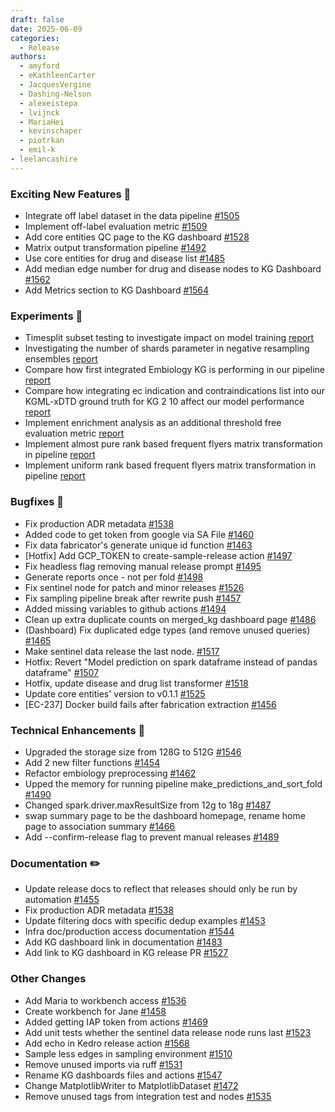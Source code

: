 ```yaml
---
draft: false
date: 2025-06-09
categories:
  - Release
authors:
  - amyford
  - eKathleenCarter
  - JacquesVergine
  - Dashing-Nelson
  - alexeistepa
  - lvijnck
  - MariaHei
  - kevinschaper
  - piotrkan
  - emil-k
- leelancashire
---
```


### Exciting New Features 🎉
- Integrate off label dataset in the data pipeline [#1505](https://github.com/everycure-org/matrix/pull/1505)
- Implement off-label evaluation metric [#1509](https://github.com/everycure-org/matrix/pull/1509)
- Add core entities QC page to the KG dashboard [#1528](https://github.com/everycure-org/matrix/pull/1528) 
- Matrix output transformation pipeline [#1492](https://github.com/everycure-org/matrix/pull/1492)
- Use core entities for drug and disease list [#1485](https://github.com/everycure-org/matrix/pull/1485)
- Add median edge number for drug and disease nodes to KG Dashboard [#1562](https://github.com/everycure-org/matrix/pull/1562)
- Add Metrics section to KG Dashboard [#1564](https://github.com/everycure-org/matrix/pull/1564)
### Experiments 🧪
- Timesplit subset testing to investigate impact on model training [report](https://github.com/everycure-org/lab-notebooks/blob/malanjary/timesplit/malanjary-timesplit/5_experimental_evaluation_suite_v0_1/TimesplitReport_April2024.ipynb)
- Investigating the number of shards parameter in negative resampling ensembles [report](https://github.com/everycure-org/lab-notebooks/blob/main/alexei/9_pipeline_experiments_2025/3_n_shards/report/n_shards.md)
- Compare how first integrated Embiology KG is performing in our pipeline [report](https://github.com/everycure-org/lab-notebooks/blob/main/embiology/reports/may_report_embiology_exp1.ipynb)
- Compare how integrating ec indication and contraindications list into our KGML-xDTD ground truth for KG 2 10 affect our model performance [report](https://github.com/everycure-org/lab-notebooks/blob/main/gt_experiments_march2025/hybrid_ground_truth_report.ipynb)
- Implement enrichment analysis as an additional threshold free evaluation metric [report](https://github.com/everycure-org/lab-notebooks/blob/7a54cbf43dc01b927e383cd81708b6ee9f2fa6da/lee/enrichment/rtx-2.10.0-enrichment.ipynb)
- Implement almost pure rank based frequent flyers matrix transformation in pipeline [report](https://github.com/everycure-org/lab-notebooks/blob/main/amy/frequent_flyers_evaluation.ipynb)
- Implement uniform rank based frequent flyers matrix transformation in pipeline [report](https://github.com/everycure-org/lab-notebooks/blob/main/amy/frequent_flyers_evaluation.ipynb)
### Bugfixes 🐛
- Fix production ADR metadata [#1538](https://github.com/everycure-org/matrix/pull/1538)
- Added code to get token from google via SA File [#1460](https://github.com/everycure-org/matrix/pull/1460)
- Fix data fabricator's generate unique id function [#1463](https://github.com/everycure-org/matrix/pull/1463)
- [Hotfix] Add GCP_TOKEN to create-sample-release action [#1497](https://github.com/everycure-org/matrix/pull/1497)
- Fix headless flag removing manual release prompt [#1495](https://github.com/everycure-org/matrix/pull/1495)
- Generate reports once - not per fold [#1498](https://github.com/everycure-org/matrix/pull/1498)
- Fix sentinel node for patch and minor releases [#1526](https://github.com/everycure-org/matrix/pull/1526)
- Fix sampling pipeline break after rewrite push [#1457](https://github.com/everycure-org/matrix/pull/1457)
- Added missing variables to github actions [#1494](https://github.com/everycure-org/matrix/pull/1494)
- Clean up extra duplicate counts on merged_kg dashboard page [#1486](https://github.com/everycure-org/matrix/pull/1486)
- (Dashboard) Fix duplicated edge types (and remove unused queries) [#1465](https://github.com/everycure-org/matrix/pull/1465)
- Make sentinel data release the last node. [#1517](https://github.com/everycure-org/matrix/pull/1517)
- Hotfix: Revert "Model prediction on spark dataframe instead of pandas dataframe" [#1507](https://github.com/everycure-org/matrix/pull/1507)
- Hotfix, update disease and drug list transformer [#1518](https://github.com/everycure-org/matrix/pull/1518)
- Update core entities' version to v0.1.1 [#1525](https://github.com/everycure-org/matrix/pull/1525)
- [EC-237] Docker build fails after fabrication extraction [#1456](https://github.com/everycure-org/matrix/pull/1456)
### Technical Enhancements 🧰
- Upgraded the storage size from 128G to 512G [#1546](https://github.com/everycure-org/matrix/pull/1546)
- Add 2 new filter functions [#1454](https://github.com/everycure-org/matrix/pull/1454)
- Refactor embiology preprocessing [#1462](https://github.com/everycure-org/matrix/pull/1462)
- Upped the memory for running pipeline make_predictions_and_sort_fold [#1490](https://github.com/everycure-org/matrix/pull/1490)
- Changed spark.driver.maxResultSize from 12g to 18g [#1487](https://github.com/everycure-org/matrix/pull/1487)
- swap summary page to be the dashboard homepage, rename home page to association summary [#1466](https://github.com/everycure-org/matrix/pull/1466)
- Add --confirm-release flag to prevent manual releases [#1489](https://github.com/everycure-org/matrix/pull/1489)
### Documentation ✏️
- Update release docs to reflect that releases should only be run by automation [#1455](https://github.com/everycure-org/matrix/pull/1455)
- Fix production ADR metadata [#1538](https://github.com/everycure-org/matrix/pull/1538)
- Update filtering docs with specific dedup examples [#1453](https://github.com/everycure-org/matrix/pull/1453)
- Infra doc/production access documentation [#1544](https://github.com/everycure-org/matrix/pull/1544)
- Add KG dashboard link in documentation [#1483](https://github.com/everycure-org/matrix/pull/1483)
- Add link to KG dashboard in KG release PR [#1527](https://github.com/everycure-org/matrix/pull/1527)

### Other Changes
- Add Maria to workbench access [#1536](https://github.com/everycure-org/matrix/pull/1536)
- Create workbench for Jane [#1458](https://github.com/everycure-org/matrix/pull/1458)
- Added getting IAP token from actions [#1469](https://github.com/everycure-org/matrix/pull/1469)
- Add unit tests whether the sentinel data release node runs last [#1523](https://github.com/everycure-org/matrix/pull/1523)
- Add echo in Kedro release action  [#1568](https://github.com/everycure-org/matrix/pull/1568)
- Sample less edges in sampling environment [#1510](https://github.com/everycure-org/matrix/pull/1510)
- Remove unused imports via ruff [#1531](https://github.com/everycure-org/matrix/pull/1531)
- Rename KG dashboards files and actions [#1547](https://github.com/everycure-org/matrix/pull/1547)
- Change MatplotlibWriter to MatplotlibDataset [#1472](https://github.com/everycure-org/matrix/pull/1472)
- Remove unused tags from integration test and nodes [#1535](https://github.com/everycure-org/matrix/pull/1535)
